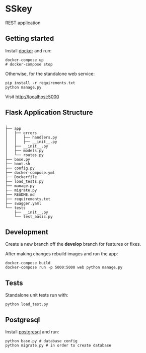 # SSkey
REST application 

## Getting started

Install [docker](https://docs.docker.com/engine/installation/) and run:

```shell
docker-compose up
# docker-compose stop
```

Otherwise, for the standalone web service:

```shell
pip install -r requirements.txt
python manage.py
```

Visit [http://localhost:5000](http://localhost:5000)

## Flask Application Structure 

```
.
├── app
│   ├── errors
│   │   ├── handlers.py
│   │   ├── __init__.py
│   ├── __init__.py
│   ├── models.py
│   └── routes.py
├── base.py
├── boot.sh
├── config.py
├── docker-compose.yml
├── Dockerfile
├── load_tests.py
├── manage.py
├── migrate.py
├── README.md
├── requirements.txt
├── swagger.yaml
└── tests
    ├── __init__.py
    └── test_basic.py

```

## Development

Create a new branch off the **develop** branch for features or fixes.

After making changes rebuild images and run the app:

```shell
docker-compose build
docker-compose run -p 5000:5000 web python manage.py
```

## Tests

Standalone unit tests run with:

```shell
python load_test.py
```

## Postgresql

Install [postgresql](https://www.postgresql.org/download/) and run:
```shell
python base.py # database config
python migrate.py # in order to create database
```
